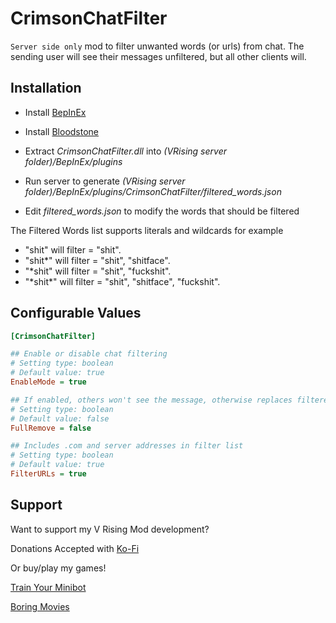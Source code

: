 # CrimsonChatFilter
`Server side only` mod to filter unwanted words (or urls) from chat. The sending user will see their messages unfiltered, but all other clients will.

## Installation
* Install [BepInEx](https://v-rising.thunderstore.io/package/BepInEx/BepInExPack_V_Rising/)
* Install [Bloodstone](https://github.com/decaprime/Bloodstone/releases/tag/v0.2.1)
* Extract _CrimsonChatFilter.dll_ into _(VRising server folder)/BepInEx/plugins_

* Run server to generate _(VRising server folder)/BepInEx/plugins/CrimsonChatFilter/filtered_words.json_
* Edit _filtered_words.json_ to modify the words that should be filtered

The Filtered Words list supports literals and wildcards for example

* "shit" will filter = "shit".
* "shit*" will filter = "shit", "shitface".
* "\*shit" will filter = "shit", "fuckshit".
* "\*shit*" will filter = "shit", "shitface", "fuckshit".

## Configurable Values
```ini
[CrimsonChatFilter]

## Enable or disable chat filtering
# Setting type: boolean
# Default value: true
EnableMode = true

## If enabled, others won't see the message, otherwise replaces filtered words with ****
# Setting type: boolean
# Default value: false
FullRemove = false

## Includes .com and server addresses in filter list
# Setting type: boolean
# Default value: true
FilterURLs = true
```

## Support

Want to support my V Rising Mod development? 

Donations Accepted with [Ko-Fi](https://ko-fi.com/skytech6)

Or buy/play my games! 

[Train Your Minibot](https://store.steampowered.com/app/713740/Train_Your_Minibot/) 

[Boring Movies](https://store.steampowered.com/app/1792500/Boring_Movies/)